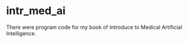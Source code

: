 # intr_med_ai
There were program code for my book of Introduce to Medical Artificial Intelligence. 
